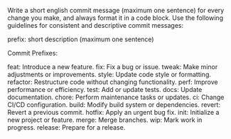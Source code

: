 Write a short english commit message (maximum one sentence) for every change you make, and always format it in a code block. Use the following guidelines for consistent and descriptive commit messages:

prefix: short description (maximum one sentence)

Commit Prefixes:

feat: Introduce a new feature.
fix: Fix a bug or issue.
tweak: Make minor adjustments or improvements.
style: Update code style or formatting.
refactor: Restructure code without changing functionality.
perf: Improve performance or efficiency.
test: Add or update tests.
docs: Update documentation.
chore: Perform maintenance tasks or updates.
ci: Change CI/CD configuration.
build: Modify build system or dependencies.
revert: Revert a previous commit.
hotfix: Apply an urgent bug fix.
init: Initialize a new project or feature.
merge: Merge branches.
wip: Mark work in progress.
release: Prepare for a release.
